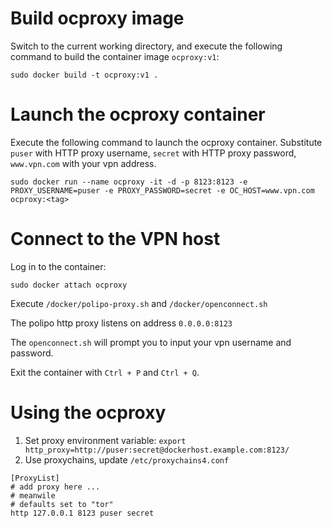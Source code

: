 # Build ocproxy image

Switch to the current working directory, and execute the following command to build the container image `ocproxy:v1`:

```shell
sudo docker build -t ocproxy:v1 .
```

# Launch the ocproxy container

Execute the following command to launch the ocproxy container. Substitute `puser` with HTTP proxy username, `secret` with HTTP proxy password, `www.vpn.com` with your vpn address.

```shell
sudo docker run --name ocproxy -it -d -p 8123:8123 -e PROXY_USERNAME=puser -e PROXY_PASSWORD=secret -e OC_HOST=www.vpn.com ocproxy:<tag>
```

# Connect to the VPN host

Log in to the container:

```shell
sudo docker attach ocproxy
```

Execute `/docker/polipo-proxy.sh` and `/docker/openconnect.sh`

The polipo http proxy listens on address `0.0.0.0:8123`

The `openconnect.sh` will prompt you to input your vpn username and password.

Exit the container with `Ctrl + P` and `Ctrl + Q`.

# Using the ocproxy

1. Set proxy environment variable: `export http_proxy=http://puser:secret@dockerhost.example.com:8123/`
2. Use proxychains, update `/etc/proxychains4.conf`
```
[ProxyList]
# add proxy here ...
# meanwile
# defaults set to "tor"
http 127.0.0.1 8123 puser secret
```